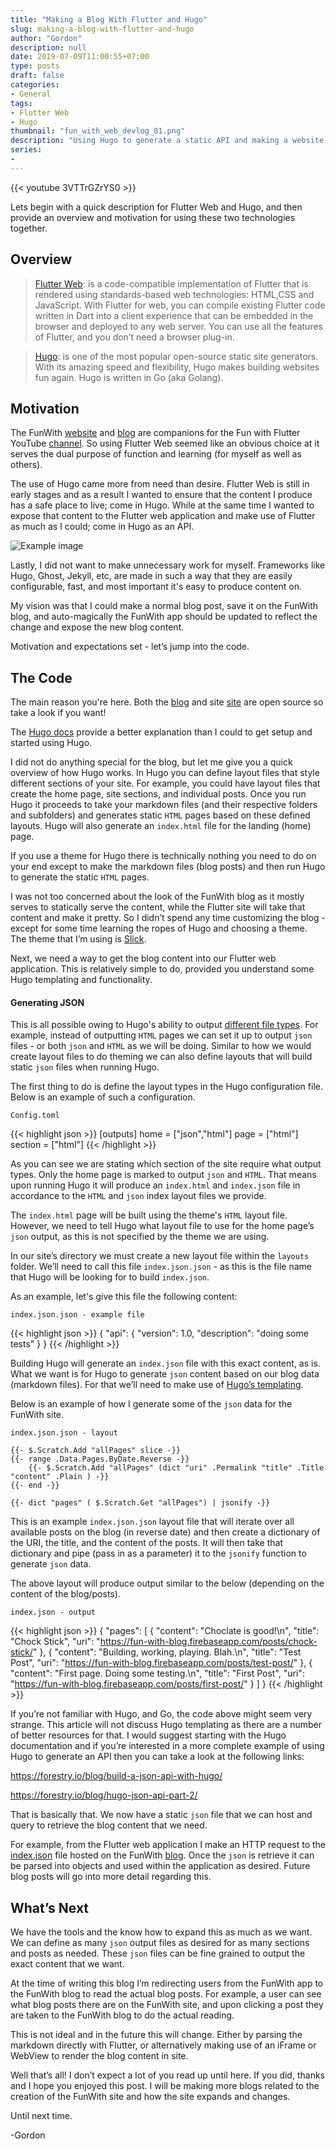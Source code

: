 ```yaml
---
title: "Making a Blog With Flutter and Hugo"
slug: making-a-blog-with-flutter-and-hugo
author: "Gordon"
description: null
date: 2019-07-09T11:00:55+07:00
type: posts
draft: false
categories:
- General
tags:
- Flutter Web
- Hugo
thumbnail: "fun_with_web_devlog_01.png"
description: "Using Hugo to generate a static API and making a website with Flutter."
series:
-
---
```

{{< youtube 3VTTrGZrYS0 >}}

Lets begin with a quick description for Flutter Web and Hugo, and then provide an overview and motivation for using these two technologies together.

## Overview ##

> [Flutter Web](https://flutter.dev/web):
is a code-compatible implementation of Flutter that is rendered using standards-based web technologies: HTML,CSS and JavaScript. With Flutter for web, you can compile existing Flutter code written in Dart into a client experience that can be embedded in the browser and deployed to any web server. You can use all the features of Flutter, and you don’t need a browser plug-in.

> [Hugo](https://gohugo.io/):
is one of the most popular open-source static site generators. With its amazing speed and flexibility, Hugo makes building websites fun again. Hugo is written in Go (aka Golang).

## Motivation ##

The FunWith [website](https://funwith.app/) and [blog](https://fun-with-blog.firebaseapp.com/) are companions for the Fun with Flutter YouTube [channel](https://www.youtube.com/funwithflutter). So using Flutter Web seemed like an obvious choice at it serves the dual purpose of function and learning (for myself as well as others).

The use of Hugo came more from need than desire. Flutter Web is still in early stages and as a result I wanted to ensure that the content I produce has a safe place to live; come in Hugo. While at the same time I wanted to expose that content to the Flutter web application and make use of Flutter as much as I could; come in Hugo as an API.

![Example image](/memes/meme_why_not_both.png)

Lastly, I did not want to make unnecessary work for myself. Frameworks like Hugo, Ghost, Jekyll, etc, are made in such a way that they are easily configurable, fast, and most important it's easy to produce content on.

My vision was that I could make a normal blog post, save it on the FunWith blog, and auto-magically the FunWith app should be updated to reflect the change and expose the new blog content.

Motivation and expectations set - let’s jump into the code.

## The Code ##

The main reason you're here. Both the [blog](https://github.com/funwithflutter/fun-with-flutter-blog) and site [site](https://github.com/funwithflutter/fun-with-flutter-website) are open source so take a look if you want!

The [Hugo docs](https://gohugo.io/getting-started/quick-start/) provide a better explanation than I could to get setup and started using Hugo.

I did not do anything special for the blog, but let me give you a quick overview of how Hugo works. In Hugo you can define layout files that style different sections of your site. For example, you could have layout files that create the home page, site sections, and individual posts. Once you run Hugo it proceeds to take your markdown files (and their respective folders and subfolders) and generates static `HTML` pages based on these defined layouts. Hugo will also generate an `index.html` file for the landing (home) page.

If you use a theme for Hugo there is technically nothing you need to do on your end except to make the markdown files (blog posts) and then run Hugo to generate the static `HTML` pages.

I was not too concerned about the look of the FunWith blog as it mostly serves to statically serve the content, while the Flutter site will take that content and make it pretty. So I didn’t spend any time customizing the blog - except for some time learning the ropes of Hugo and choosing a theme. The theme that I’m using is [Slick](https://themes.gohugo.io/slick/).

Next, we need a way to get the blog content into our Flutter web application. This is relatively simple to do, provided you understand some Hugo templating and functionality.

#### Generating JSON ####

This is all possible owing to Hugo's ability to output [different file types](https://gohugo.io/templates/output-formats/). For example, instead of outputting `HTML` pages we can set it up to output `json` files - or both `json` and `HTML` as we will be doing. Similar to how we would create layout files to do theming we can also define layouts that will build static `json` files when running Hugo.

The first thing to do is define the layout types in the Hugo configuration file. Below is an example of such a configuration.

`Config.toml`
    
{{< highlight json >}}
[outputs]
    home = ["json","html"]
    page = ["html"]
    section = ["html"]
{{< /highlight >}}

As you can see we are stating which section of the site require what output types. Only the home page is marked to output `json` and `HTML`. That means upon running Hugo it will produce an `index.html` and `index.json` file in accordance to the `HTML` and `json` index layout files we provide.

The `index.html` page will be built using the theme's `HTML` layout file. However, we need to tell Hugo what layout file to use for the home page’s `json` output, as this is not specified by the theme we are using.

In our site’s directory we must create a new layout file within the `layouts` folder. We’ll need to call this file `index.json.json` - as this is the file name that Hugo will be looking for to build `index.json`.

As an example, let's give this file the following content:

`index.json.json - example file `  

{{< highlight json >}}
{
    "api": {
        "version": 1.0,
        "description": "doing some tests"
    }
}
{{< /highlight >}}

Building Hugo will generate an `index.json` file with this exact content, as is. What we want is for Hugo to generate `json` content based on our blog data (markdown files). For that we’ll need to make use of [Hugo’s templating](https://gohugo.io/templates/introduction/).


Below is an example of how I generate some of the `json` data for the FunWith site.

`index.json.json - layout`

    {{- $.Scratch.Add "allPages" slice -}}
    {{- range .Data.Pages.ByDate.Reverse -}}
        {{- $.Scratch.Add "allPages" (dict "uri" .Permalink "title" .Title "content" .Plain ) -}}
    {{- end -}}

    {{- dict "pages" ( $.Scratch.Get "allPages") | jsonify -}}

This is an example `index.json.json` layout file that will iterate over all available posts on the blog (in reverse date) and then create a dictionary of the URI, the title, and the content of the posts. It will then take that dictionary and pipe (pass in as a parameter) it to the `jsonify` function to generate `json` data.

The above layout will produce output similar to the below (depending on the content of the blog/posts).

`index.json - output`

{{< highlight json >}}
{
    "pages": [
        {
            "content": "Choclate is good!\n",
            "title": "Chock Stick",
            "uri": "https://fun-with-blog.firebaseapp.com/posts/chock-stick/"
        },
        {
            "content": "Building, working, playing. Blah.\n",
            "title": "Test Post",
            "uri": "https://fun-with-blog.firebaseapp.com/posts/test-post/"
        },
        {
            "content": "First page. Doing some testing.\n",
            "title": "First Post",
            "uri": "https://fun-with-blog.firebaseapp.com/posts/first-post/"
        }
    ]
}
{{< /highlight >}}

If you’re not familiar with Hugo, and Go, the code above might seem very strange. This article will not discuss Hugo templating as there are a number of better resources for that. I would suggest starting with the Hugo documentation and if you’re interested in a more complete example of using Hugo to generate an API then you can take a look at the following links:

https://forestry.io/blog/build-a-json-api-with-hugo/

https://forestry.io/blog/hugo-json-api-part-2/

That is basically that. We now have a static `json` file that we can host and query to retrieve the blog content that we need.

For example, from the Flutter web application I make an HTTP request to the [index.json](https://fun-with-blog.firebaseapp.com/index.json) file hosted on the FunWith [blog](https://fun-with-blog.firebaseapp.com/). Once the `json` is retrieve it can be parsed into objects and used within the application as desired. Future blog posts will go into more detail regarding this.

## What’s Next ##

We have the tools and the know how to expand this as much as we want. We can define as many `json` output files as desired for as many sections and posts as needed. These `json` files can be fine grained to output the exact content that we want.

At the time of writing this blog I’m redirecting users from the FunWith app to the FunWith blog to read the actual blog posts. For example, a user can see what blog posts there are on the FunWith site, and upon clicking a post they are taken to the FunWith blog to do the actual reading.

This is not ideal and in the future this will change. Either by parsing the markdown directly with Flutter, or alternatively making use of an iFrame or WebView to render the blog content in site.

Well that’s all! I don’t expect a lot of you read up until here. If you did, thanks and I hope you enjoyed this post. I will be making more blogs related to the creation of the FunWith site and how the site expands and changes.

Until next time.

-Gordon